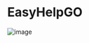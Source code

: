 # EasyHelpGO

![image](https://user-images.githubusercontent.com/37910997/110574603-401d7980-8112-11eb-8a3e-374b7f66381b.png)
